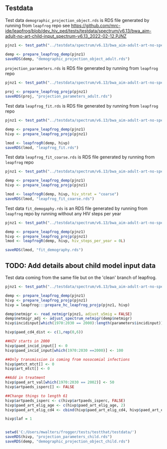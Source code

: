 ## Testdata

Test data `demographic_projection_object.rds` is RDS file generated by running from `leapfrog` repo
see https://github.com/mrc-ide/leapfrog/blob/dev_hiv_ped/tests/testdata/spectrum/v6.13/bwa_aim-adult-no-art-child-input_spectrum-v6.13_2022-02-12.PJNZ

```R
pjnz1 <- test_path("../testdata/spectrum/v6.13/bwa_aim-adult-art-no-special-elig_v6.13_2022-04-18.PJNZ")

demp <- prepare_leapfrog_demp(pjnz1)
saveRDS(demp, "demographic_projection_object_adult.rds")
```

`projection_parameters.rds` is RDS file generated by running from `leapfrog` repo

```R
pjnz1 <- test_path("../testdata/spectrum/v6.13/bwa_aim-adult-art-no-special-elig_v6.13_2022-04-18.PJNZ")

proj <- prepare_leapfrog_projp(pjnz1)
saveRDS(proj, "projection_parameters_adult.rds")
```

Test data `leapfrog_fit.rds` is RDS file generated by running from `leapfrog` repo

```R
pjnz1 <- test_path("../testdata/spectrum/v6.13/bwa_aim-adult-art-no-special-elig_v6.13_2022-04-18.PJNZ")

demp <- prepare_leapfrog_demp(pjnz1)
hivp <- prepare_leapfrog_projp(pjnz1)

lmod <- leapfrogR(demp, hivp)
saveRDS(lmod, "leapfrog_fit.rds")
```

Test data `leapfrog_fit_coarse.rds` is RDS file generated by running from `leapfrog` repo

```R
pjnz1 <- test_path("../testdata/spectrum/v6.13/bwa_aim-adult-art-no-special-elig_v6.13_2022-04-18.PJNZ")

demp <- prepare_leapfrog_demp(pjnz1)
hivp <- prepare_leapfrog_projp(pjnz1)

lmod <- leapfrogR(demp, hivp, hiv_strat = "coarse")
saveRDS(lmod, "leapfrog_fit_coarse.rds")
```

Test data `fit_demogaphy.rds` is an RDS file generated by running from `leapfrog` repo by running without any HIV steps
per year

```R
pjnz1 <- test_path("../testdata/spectrum/v6.13/bwa_aim-adult-art-no-special-elig_v6.13_2022-04-18.PJNZ")

demp <- prepare_leapfrog_demp(pjnz1)
hivp <- prepare_leapfrog_projp(pjnz1)
lmod <- leapfrogR(demp, hivp, hiv_steps_per_year = 0L)

saveRDS(lmod, "fit_demography.rds")
```

## TODO: Add details about child model input data

Test data coming from the same file but on the 'clean' branch of leapfrog. 

```R
pjnz1 <- test_path("../testdata/spectrum/v6.13/bwa_aim-adult-art-no-special-elig_v6.13_2022-04-18.PJNZ")

demp <- prepare_leapfrog_demp(pjnz1)
hivp <- prepare_leapfrog_projp(pjnz1)
hivp = leapfrog:::prepare_hc_leapfrog_projp(pjnz1, hivp)

demp$netmigr <- read_netmigr(pjnz1, adjust_u5mig = FALSE)
demp$netmigr_adj <- adjust_spectrum_netmigr(demp$netmigr)
hivp$incidinput[which(1970:2030 == 2000):length(parameters$incidinput)] <- 0

hivp$paed_cd4_dist <- c(1,rep(0,6))

##HIV starts in 2000
hivp$paed_incid_input[] <- 0
hivp$paed_incid_input[which(1970:2030 ==2000)] <- 100

##Only transmission is coming from nosocomial infections
hivp$pmtct_mtct[] <- 0
hivp$art_mtct[] <- 0

##Add in treatment
hivp$paed_art_val[which(1970:2030 == 2002)] <- 50
hivp$artpaeds_isperc[] <- FALSE

##Change things to length 61
hivp$artpaeds_isperc <- c(hivp$artpaeds_isperc, FALSE)
hivp$paed_art_elig_age <- c(hivp$paed_art_elig_age, 2)
hivp$paed_art_elig_cd4 <- cbind(hivp$paed_art_elig_cd4, hivp$paed_art_elig_cd4[,ncol(hivp$paed_art_elig_cd4)])

hivp$laf = 1


setwd('C:/Users/mwalters/frogger/tests/testthat/testdata/')
saveRDS(hivp, "projection_parameters_child.rds")
saveRDS(demp, "demographic_projection_object_child.rds")

```


